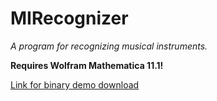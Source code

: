 # MIRecognizer
_A program for recognizing musical instruments._

**Requires Wolfram Mathematica 11.1!**

[Link for binary demo download](https://github.com/akhdrv/Demos/blob/master/mirecognizer-bin-windows-1.0.zip)
